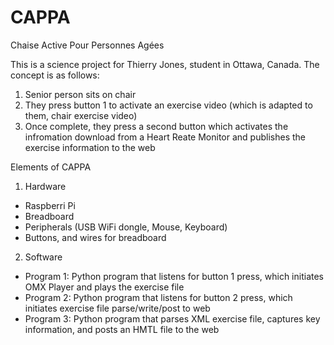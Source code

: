 CAPPA
=====

Chaise Active Pour Personnes Agées

This is a science project for Thierry Jones, student in Ottawa, Canada. The concept is as follows:

1) Senior person sits on chair
2) They press button 1 to activate an exercise video (which is adapted to them, chair exercise video)
3) Once complete, they press a second button which activates the infromation download from a Heart Reate Monitor and publishes the exercise information to the web

Elements of CAPPA

1) Hardware
- Raspberri Pi
- Breadboard
- Peripherals (USB WiFi dongle, Mouse, Keyboard)
- Buttons, and wires for breadboard

2) Software
- Program 1: Python program that listens for button 1 press, which initiates OMX Player and plays the exercise file
- Program 2: Python program that listens for button 2 press, which initiates exercise file parse/write/post to web
- Program 3: Python program that parses XML exercise file, captures key information, and posts an HMTL file to the web


